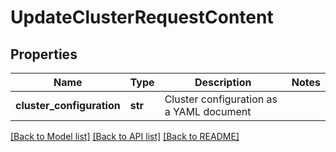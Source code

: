 # UpdateClusterRequestContent


## Properties
Name | Type | Description | Notes
------------ | ------------- | ------------- | -------------
**cluster_configuration** | **str** | Cluster configuration as a YAML document | 

[[Back to Model list]](../README.md#documentation-for-models) [[Back to API list]](../README.md#documentation-for-api-endpoints) [[Back to README]](../README.md)


